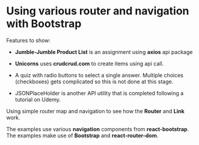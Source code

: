 # Using various router and navigation with Bootstrap

Features to show:

- **Jumble-Jumble Product List** is an assignment using **axios** api package

- **Unicorns** uses **crudcrud.com** to create items using api call.

- A quiz with radio buttons to select a single answer. Multiple choices (checkboxes) gets complicated so this is not done at this stage.

- JSONPlaceHolder is another API utility that is completed following a tutorial on Udemy.

Using simple router map and navigation to see how the **Router** and **Link** work.

The examples use various **navigation** components from **react-bootstrap**. The examples make use of **Bootstrap** and **react-router-dom**.
